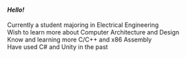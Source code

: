 #### *Hello!*
Currently a student majoring in Electrical Engineering\
Wish to learn more about Computer Architecture and Design\
Know and learning more C/C++ and x86 Assembly\
Have used C# and Unity in the past

